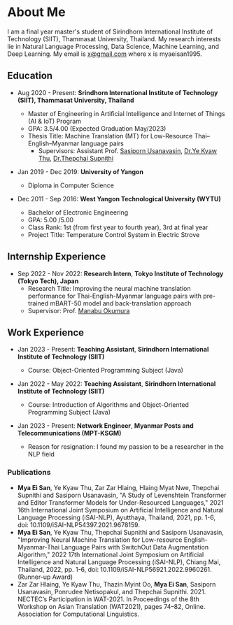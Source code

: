 
# About Me

I am a final year master's student of Sirindhorn International Institute of Technology (SIIT), Thammasat University, Thailand. My research interests lie in Natural Language Processing, Data Science, Machine Learning, and Deep Learning. My email is x@gmail.com where x is myaeisan1995.


## Education
* Aug 2020 - Present: **Srindhorn International Institute of Technology (SIIT), 
Thammasat University, Thailand**
  * Master of Engineering in Artificial Intelligence and Internet of Things (AI & IoT) Program 
  * GPA: 3.5/4.00 (Expected Graduation May/2023)
  * Thesis Title: Machine Translation (MT) for Low-Resource Thai–English–Myanmar language pairs 
    * Supervisors: Assistant Prof. [Sasiporn Usanavasin](https://www.siit.tu.ac.th/personnel.php?id=138), [Dr.Ye Kyaw Thu](https://sites.google.com/site/yekyawthunlp/), [Dr.Thepchai Supnithi](https://www.nectec.or.th/hccru/staff/view/59)

* Jan 2019 - Dec 2019: **University of Yangon**
  * Diploma in Computer Science

* Dec 2011 - Sep 2016: **West Yangon Technological University (WYTU)**
  * Bachelor of Electronic Engineering
  * GPA: 5.00 /5.00
  * Class Rank: 1st (from first year to fourth year), 3rd at final year
  * Project Title: Temperature Control System in Electric Strove
 
## Internship Experience
* Sep 2022 - Nov 2022: **Research Intern**, **Tokyo Institute of Technology (Tokyo Tech), Japan**
  * Research Title: Improving the neural machine translation performance for Thai-English-Myanmar language pairs with pre-trained mBART-50 model and back-translation approach
  * Supervisor: Prof. [Manabu Okumura](http://www.lr.pi.titech.ac.jp/~oku/index-e.html)

## Work Experience
* Jan 2023 - Present: **Teaching Assistant**, **Sirindhorn International Institute of Technology (SIIT)**
  * Course: Object-Oriented Programming Subject (Java)

* Jan 2022 - May 2022: **Teaching Assistant**, **Sirindhorn International Institute of Technology (SIIT)**
  * Course: Introduction of Algorithms and Object-Oriented Programming Subject (Java)

* Jan 2023 - Present: **Network Engineer**, **Myanmar Posts and Telecommunications (MPT-KSGM)**
  * Reason for resignation: I found my passion to be a researcher in the NLP field

### Publications
* **Mya Ei San**, Ye Kyaw Thu, Zar Zar Hlaing, Hlaing Myat Nwe, Thepchai Supnithi and Sasiporn Usanavasin, "A Study of Levenshtein Transformer and Editor Transformer Models for Under-Resourced Languages," 2021 16th International Joint Symposium on Artificial Intelligence and Natural Language Processing (iSAI-NLP), Ayutthaya, Thailand, 2021, pp. 1-6, doi: 10.1109/iSAI-NLP54397.2021.9678159.
* **Mya Ei San**, Ye Kyaw Thu, Thepchai Supnithi and Sasiporn Usanavasin, "Improving Neural Machine Translation for Low-resource English-Myanmar-Thai Language Pairs with SwitchOut Data Augmentation Algorithm," 2022 17th International Joint Symposium on Artificial Intelligence and Natural Language Processing (iSAI-NLP), Chiang Mai, Thailand, 2022, pp. 1-6, doi: 10.1109/iSAI-NLP56921.2022.9960261. (Runner-up Award)
* Zar Zar Hlaing, Ye Kyaw Thu, Thazin Myint Oo, **Mya Ei San**, Sasiporn Usanavasin, Ponrudee Netisopakul, and Thepchai Supnithi. 2021. NECTEC’s Participation in WAT-2021. In Proceedings of the 8th Workshop on Asian Translation (WAT2021), pages 74–82, Online. Association for Computational Linguistics.
